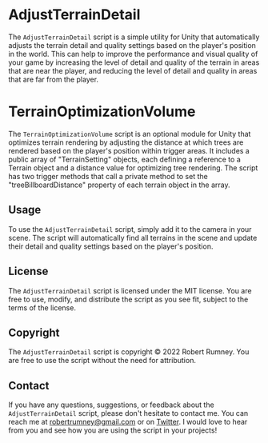 # AdjustTerrainDetail

The `AdjustTerrainDetail` script is a simple utility for Unity that automatically adjusts the terrain detail and quality settings based on the player's position in the world. This can help to improve the performance and visual quality of your game by increasing the level of detail and quality of the terrain in areas that are near the player, and reducing the level of detail and quality in areas that are far from the player.

# TerrainOptimizationVolume

The `TerrainOptimizationVolume` script is an optional module for Unity that optimizes terrain rendering by adjusting the distance at which trees are rendered based on the player's position within trigger areas. It includes a public array of "TerrainSetting" objects, each defining a reference to a Terrain object and a distance value for optimizing tree rendering. The script has two trigger methods that call a private method to set the "treeBillboardDistance" property of each terrain object in the array.

## Usage

To use the `AdjustTerrainDetail` script, simply add it to the camera in your scene. The script will automatically find all terrains in the scene and update their detail and quality settings based on the player's position.

## License

The `AdjustTerrainDetail` script is licensed under the MIT license. You are free to use, modify, and distribute the script as you see fit, subject to the terms of the license.

## Copyright

The `AdjustTerrainDetail` script is copyright © 2022 Robert Rumney. You are free to use the script without the need for attribution.

## Contact

If you have any questions, suggestions, or feedback about the `AdjustTerrainDetail` script, please don't hesitate to contact me. You can reach me at [robertrumney@gmail.com](mailto:robertrumney@gmail.com) or on [Twitter](https://twitter.com/rumnizzle). I would love to hear from you and see how you are using the script in your projects!
